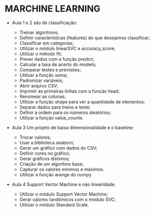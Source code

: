# MARCHINE LEARNING

- Aula 1 e 2 são de classificação:
    -   Treinar algoritmos;
    -   Definir características (features) do que desejamos classificar;
    -   Classificar em categorias;
    -   Utilizar o módulo linearSVC e accuracy_score;
    -   Utilizar o método fit;
    -   Prever dados com a função predict;
    -   Calcular a taxa de acerto do modelo;
    -   Comparar testes e previsões;
    -   Utilizar a função soma;
    -   Padronizar variáveis;
    -   Abrir arquivo CSV;
    -   Imprimir as primeiras linhas com a função head;
    -   Renomear as colunas;
    -   Utilizar a função shape para ver a quantidade de elementos;
    -   Separar dados para treino e teste;
    -   Definir a ordem para os números aleatórios;
    -   Utilizar a função value_counts.

- Aula 3 Um projeto de baixa dimensionalidade e o baseline:
    -   Trocar valores;
    -   Usar a biblioteca seaborn;
    -   Gerar um gráfico com dados do CSV;
    -   Definir cores no gráfico;
    -   Gerar gráficos distintos;
    -   Criação de um algoritmo base;
    -   Capturar os valores mínimos e máximos.
    -   Utilizar a função arange do numpy

- Aula 4 Support Vector Machine e não linearidade:
   -    Utilizar o módulo Support Vector Machine;
   -    Gerar valores randômicos com o módulo SVC;
   -    Utilizar o módulo Standard Scale.
